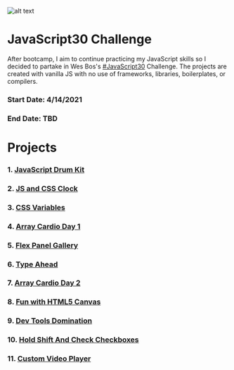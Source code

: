 ![alt text](https://i.ibb.co/T4zGx7n/javascript30.png)

# JavaScript30 Challenge

After bootcamp, I aim to continue practicing my JavaScript skills so I decided to partake in Wes Bos's [#JavaScript30](https://javascript30.com/) Challenge.
The projects are created with vanilla JS with no use of frameworks, libraries, boilerplates, or compilers. 

### **Start Date**: 4/14/2021
### **End Date**: TBD

# Projects
### 1. [JavaScript Drum Kit](https://github.com/sandaiiyahh/JavaScript30/tree/main/01-JavaScript%20Drum%20Kit)
### 2. [JS and CSS Clock](https://github.com/sandaiiyahh/JavaScript30/tree/main/02-JS%20and%20CSS%20Clock)
### 3. [CSS Variables](https://github.com/sandaiiyahh/JavaScript30/tree/main/03-CSS%20Variables)
### 4. [Array Cardio Day 1](https://github.com/sandaiiyahh/JavaScript30/tree/main/04-Array%20Cardio%20Day%201)
### 5. [Flex Panel Gallery](https://github.com/sandaiiyahh/JavaScript30/tree/main/05-Flex%20Panel%20Gallery)
### 6. [Type Ahead](https://github.com/sandaiiyahh/JavaScript30/tree/main/06-Type%20Ahead)
### 7. [Array Cardio Day 2](https://github.com/sandaiiyahh/JavaScript30/tree/main/07-Array%20Cardio%20Day%202)
### 8. [Fun with HTML5 Canvas](https://github.com/sandaiiyahh/JavaScript30/tree/main/08-Fun%20With%20HTML5%20Canvas)
### 9. [Dev Tools Domination](https://github.com/sandaiiyahh/JavaScript30/tree/main/09-Dev%20Tools%20Domination)
### 10. [Hold Shift And Check Checkboxes](https://github.com/sandaiiyahh/JavaScript30/tree/main/10-Hold%20Shift%20and%20Check%20Checkboxes)
### 11. [Custom Video Player](https://github.com/sandaiiyahh/JavaScript30/tree/main/11-Custom%20Video%20Player)
